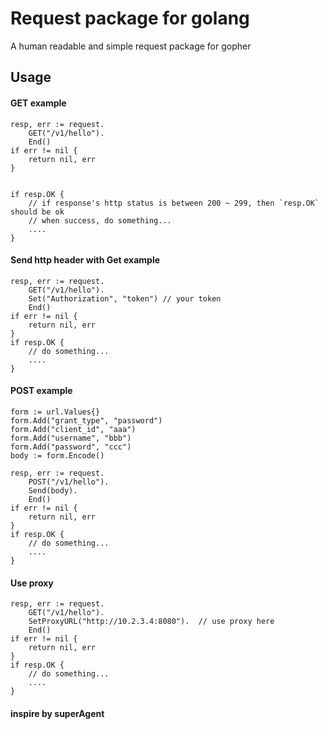 # Request package for golang

A human readable and simple request package for gopher


## Usage

#### GET example
```golang
resp, err := request.
    GET("/v1/hello").
    End()
if err != nil {
    return nil, err
}

 
if resp.OK {
    // if response's http status is between 200 ~ 299, then `resp.OK` should be ok
    // when success, do something...
    ....
}
```

#### Send http header with Get example
```golang
resp, err := request.
    GET("/v1/hello").
    Set("Authorization", "token") // your token
    End()
if err != nil {
    return nil, err
}
if resp.OK {
    // do something...
    ....
}
```

#### POST example
```golang
form := url.Values{}
form.Add("grant_type", "password")
form.Add("client_id", "aaa")
form.Add("username", "bbb")
form.Add("password", "ccc")
body := form.Encode()

resp, err := request.
    POST("/v1/hello").
    Send(body).
    End()
if err != nil {
    return nil, err
}
if resp.OK {
    // do something...
    ....
}
```

#### Use proxy

```golang
resp, err := request.
    GET("/v1/hello").
    SetProxyURL("http://10.2.3.4:8080").  // use proxy here
    End()
if err != nil {
    return nil, err
}
if resp.OK {
    // do something...
    ....
}
```



####  inspire by superAgent